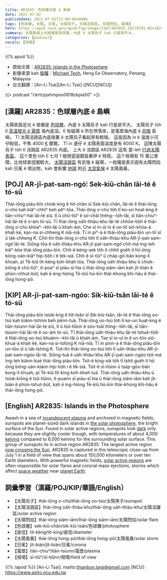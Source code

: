 ```yaml
---
title: AR2835：色球層內底 ê 島嶼
date: 2021-07-02
publishdate: 2021-07-02T12:00:00+0800
tags: [色球層, 太陽, 日冕, 太陽烏子, 太陽活跳區, 太陽閃焰, 磁場]
hero: https://apod.nasa.gov/apod/fap/image/2107/AR2835_20210701_W2x1024.jpg
summary: 太陽表面上光彼層是色球層，內底 ê 太陽烏子 kah 行星欲平大。
categories: [podcast]
vocals: [阿錕]
---
```


{{% apod %}}

- 原始文章：[AR2835: Islands in the Photosphere](https://apod.nasa.gov/apod/ap210702.html)
- 影像來源 kah [版權][copyright]：[Michael Teoh](https://earthsky.org/earthsky-community-photos/?filter_1_3=Michael&filter_1_6=Teoh&mode=all), Heng Ee Observatory, Penang, Malaysia
- 台文翻譯：[An-Li Tsai][An-Li Tsai] ([NCU][NCU])

{{< podcast "ckrtcjqxhmpoo0818ckpia1i0" >}}

## [漢羅] AR2835：色球層內底 ê 島嶼
太陽表面足光 ê 彼層是 [色球層][the solar photosphere]，內底 ê 太陽烏子 kah 行星欲平大。
太陽烏子 to̍h tī [高溫發光 ê 電漿][incandescent plasma] 海內底泅，tī 有磁場 ê 所在停落來，是電漿海內底 ê [烏暗][dark] 島嶼。
Tī 太陽活跳區內底揣著 ê 太陽烏子看起來有較暗。
這是因為 in ê 溫度小可仔較低，干焦 4000 [K][kelvins] 爾爾。
Tī in 邊仔 ê 太陽表面溫度是有 6000 K。
這陣太陽烏子 to̍h tī 活跳區 AR2835 內底。
上大 ê 活跳區 AR2835 這馬 當-leh [行過太陽表面][now crossing the Sun]。
這个景色 to̍h tī 七月 1 號用望遠鏡翕著伊 ê 特寫。
這个視場有 15 萬公里闊，比地球直徑閣較大。
[太陽活跳區][solar active regions] 有足強 ê 磁場，一般攏是表示遐有太陽閃焰 kah 日冕 ê 噴出物，kah 會影響 [地球][planet Earth] 附近 [太空氣候][space weather] ê 太陽風暴。

## [POJ] AR-jī-pat-sam-ngó͘: Sek-kiû-chân lāi-té ê tó-sū
Thài-iông piáu-bīn chiok-kng ê hit-chân sī Sek-kiû-chân, lāi-té ê thài-iông o͘-chú kah kiâⁿ-chhiⁿ beh pêⁿ-tōa.
Thài-iông o͘-chú to̍h tī ko-un hoat-kng ê tiān-chiuⁿ-hái lāi-té siû, tī ū chû-tiûⁿ ê só͘-chāi thêng--lo̍h-lâi, sī tiān-chiuⁿ-hái lāi-té ê o͘-àm tó-sū.
Tī thài-iông oa̍h-thiàu-khu lāi-té chhōe-tio̍h ê thài-iông o͘-chú khòaⁿ--khí-lâi ū khah-àm.
Che sī in-ūi in ê un-tō͘ sió-khóa-á khah kē, kan-na sì-chheng K niā-niā.
Tī in piⁿ-á ê thài-iông piáu-bīn un-tō͘ sī ū la̍k-chheng K.
Chit-tīn thài-iông o͘-chú to̍h tī oa̍h-thiàu-khu AR-jī-pat-sam-ngó͘ lāi-té.
Siōng-tōa ê oa̍h-thiàu-khu AR-jī-pat-sam-ngó͘ chit-má tng-leh kiâⁿ-kòe thài-iông piáu-bīn.
Chit-ê kéng-sek to̍h tī chhit goe̍h it hō iōng bōng-oán-kiàⁿ hip-tio̍h i ê te̍k-siá.
Chit-ê sī-tiûⁿ ū cha̍p-gō͘-bān kong-lí khoah, pí Tē-kiû ti̍t-kèng koh-khah tōa.
Thài-iông oa̍h-thiàu-khu ū chiok-kiông ê chû-tiûⁿ, it-poaⁿ sī piáu-sī hia ū thài-iông siám-iām kah ji̍t-bián ê phùn-chhut-bu̍t, kah ē éng-hióng Tē-kiû hū-kīn thài-khong khì-hāu ê thài-iông hong-pō.

## [KIP] AR-jī-pat-sam-ngóo: Sik-kiû-tsân lāi-té ê tó-sū
Thài-iông piáu-bīn tsiok-kng ê hit-tsân sī Sik-kiû-tsân, lāi-té ê thài-iông oo-tsú kah kiânn-tshinn beh pênn-tuā.
Thài-iông oo-tsú to̍h tī ko-un huat-kng ê tiān-tsiunn-hái lāi-té siû, tī ū tsû-tiûnn ê sóo-tsāi thîng--lo̍h-lâi, sī tiān-tsiunn-hái lāi-té ê oo-àm tó-sū.
Tī thài-iông ua̍h-thiàu-khu lāi-té tshuē-tio̍h ê thài-iông oo-tsú khuànn--khí-lâi ū khah-àm.
Tse sī in-uī in ê un-tōo sió-khuá-á khah kē, kan-na sì-tshing K niā-niā.
Tī in pinn-á ê thài-iông piáu-bīn un-tōo sī ū la̍k-tshing K.
Tsit-tīn thài-iông oo-tsú to̍h tī ua̍h-thiàu-khu AR-jī-pat-sam-ngóo lāi-té.
Siōng-tuā ê ua̍h-thiàu-khu AR-jī-pat-sam-ngóo tsit-má tng-leh kiânn-kuè thài-iông piáu-bīn.
Tsit-ê kíng-sik to̍h tī tshit gue̍h it hō iōng bōng-uán-kiànn hip-tio̍h i ê ti̍k-siá.
Tsit-ê sī-tiûnn ū tsa̍p-gōo-bān kong-lí khuah, pí Tē-kiû ti̍t-kìng koh-khah tuā.
Thài-iông ua̍h-thiàu-khu ū tsiok-kiông ê tsû-tiûnn, it-puann sī piáu-sī hia ū thài-iông siám-iām kah ji̍t-bián ê phùn-tshut-bu̍t, kah ē íng-hióng Tē-kiû hū-kīn thài-khong khì-hāu ê thài-iông hong-pō.

## [English] AR2835: Islands in the Photosphere
Awash in a sea of [incandescent plasma][incandescent plasma] and anchored in magnetic fields, sunspots are planet-sized dark islands in [the solar photosphere][the solar photosphere], the bright surface of the Sun.
Found in solar active regions, sunspots look [dark][dark] only because they are slightly cooler though, with temperatures of about 4,000 [kelvins][kelvins] compared to 6,000 kelvins for the surrounding solar surface.
This group of sunspots lie in active region AR2835.
The largest active region [now crossing the Sun][now crossing the Sun], AR2835 is captured in this telescopic close-up from July 1 in a field of view that spans about 150,000 kilometers or over ten Earth diameters.
With powerful magnetic fields, [solar active regions][solar active regions] are often responsible for solar flares and coronal mass ejections, storms which affect [space weather][space weather] near [planet Earth][planet Earth].

## 詞彙學習（漢羅/POJ/KIP/華語/English）
- 【太陽烏子】thài-iông o͘-chú/thài-iông oo-tsú/太陽黑子/sunspot
- 【太陽活跳區】thài-iông oa̍h-thiàu-khu/thài-iông ua̍h-thiàu-khu/太陽活躍區/solar active region
- 【太陽閃焰】thài-iông siám-iām/thài-iông siám-iām/太陽閃焰/solar flare
- 【色球層】sek-kiû-chân/sik-kiû-tsân/色球層/photosphere
- 【直徑】ti̍t-kèng/ti̍t-kìng/直徑/diameter
- 【太陽風暴】thài-iông hong-pō/thài-iông hong-pō/太陽風暴/solar storm
- 【日冕】ji̍t-bián/ji̍t-bián/日冕/corona
- 【電漿】tiān-chiuⁿ/tiān-tsiunn/電漿/plasma
- 【視場】sī-tiûⁿ/sī-tiûnn/視場/field of view

{{% /apod %}}
[An-Li Tsai]: mailto:thianbun.taigi@gmail.com
[NCU]: https://www.astro.ncu.edu.tw

[copyright]: https://apod.nasa.gov/apod/fap/lib/about_apod.html#srapply


[incandescent plasma]:https://www.pbs.org/wgbh/nova/labs/lab/sun/
[the solar photosphere]:https://www.nasa.gov/mission_pages/iris/multimedia/layerzoo.html
[dark]:http://image.gsfc.nasa.gov/poetry/venus/q142.html
[kelvins]:https://en.wikipedia.org/wiki/Kelvin
[now crossing the Sun]:https://sdo.gsfc.nasa.gov/
[solar active regions]:https://scied.ucar.edu/learning-zone/sun-space-weather/sun-active-region
[space weather]:https://spaceplace.nasa.gov/spaceweather/en/
[planet Earth]:https://www.spaceweather.com/
